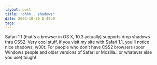 ```yaml
---
layout: post
title: "ohhh.. shadows"
date: 2003-10-30 8:49:0
tags: 
---
```


Safari 1.1 (that's a browser in OS X, 10.3 actually) supports drop shadows thru CSS2. Very cool stuff, if you visit my site with Safari 1.1, you'll notice nice shadows, w00t. For people who don't have CSS2 browsers (poor Windows people and older versions of Safari or Mozilla.. or whatever else you use) tough!

